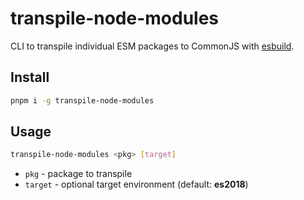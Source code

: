 # transpile-node-modules

CLI to transpile individual ESM packages to CommonJS with [esbuild](https://esbuild.github.io).

## Install

```sh
pnpm i -g transpile-node-modules
```

## Usage

```sh
transpile-node-modules <pkg> [target]
```

- `pkg` - package to transpile
- `target` - optional target environment (default: **es2018**)
